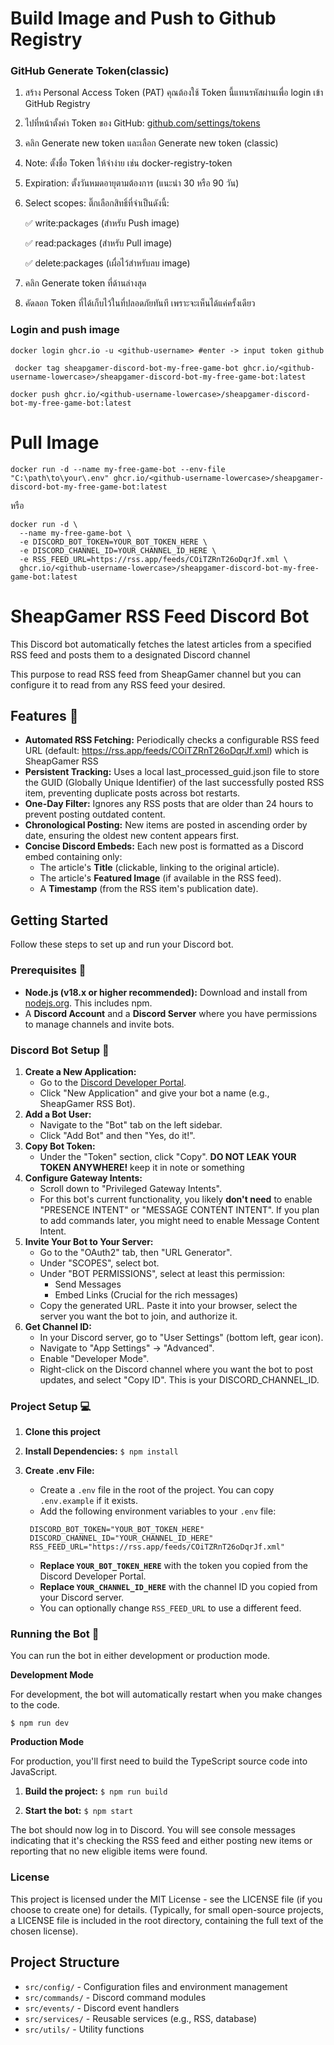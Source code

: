# Build Image and Push to Github Registry
### GitHub Generate Token(classic)
1. สร้าง Personal Access Token (PAT)
คุณต้องใช้ Token นี้แทนรหัสผ่านเพื่อ login เข้า GitHub Registry

1. ไปที่หน้าตั้งค่า Token ของ GitHub: [github.com/settings/tokens](https://github.com/settings/tokens)

1. คลิก Generate new token และเลือก Generate new token (classic)

1. Note: ตั้งชื่อ Token ให้จำง่าย เช่น docker-registry-token

1. Expiration: ตั้งวันหมดอายุตามต้องการ (แนะนำ 30 หรือ 90 วัน)

1. Select scopes: ติ๊กเลือกสิทธิ์ที่จำเป็นดังนี้:

   ✅ write:packages (สำหรับ Push image)

   ✅ read:packages (สำหรับ Pull image)

   ✅ delete:packages (เผื่อไว้สำหรับลบ image)

1. คลิก Generate token ที่ด้านล่างสุด

1. คัดลอก Token ที่ได้เก็บไว้ในที่ปลอดภัยทันที เพราะจะเห็นได้แค่ครั้งเดียว
### Login and push image
```
docker login ghcr.io -u <github-username> #enter -> input token github
```
```
 docker tag sheapgamer-discord-bot-my-free-game-bot ghcr.io/<github-username-lowercase>/sheapgamer-discord-bot-my-free-game-bot:latest
```
```
docker push ghcr.io/<github-username-lowercase>/sheapgamer-discord-bot-my-free-game-bot:latest 
```


# Pull Image
```
docker run -d --name my-free-game-bot --env-file "C:\path\to\your\.env" ghcr.io/<github-username-lowercase>/sheapgamer-discord-bot-my-free-game-bot:latest
```
หรือ
```
docker run -d \
  --name my-free-game-bot \
  -e DISCORD_BOT_TOKEN=YOUR_BOT_TOKEN_HERE \
  -e DISCORD_CHANNEL_ID=YOUR_CHANNEL_ID_HERE \
  -e RSS_FEED_URL=https://rss.app/feeds/COiTZRnT26oDqrJf.xml \
  ghcr.io/<github-username-lowercase>/sheapgamer-discord-bot-my-free-game-bot:latest

```


# **SheapGamer RSS Feed Discord Bot**

This Discord bot automatically fetches the latest articles from a specified RSS feed and posts them to a designated Discord channel

This purpose to read RSS feed from SheapGamer channel but you can configure it
to read from any RSS feed your desired.

## **Features** :rocket:

* **Automated RSS Fetching:** Periodically checks a configurable RSS feed URL (default: https://rss.app/feeds/COiTZRnT26oDqrJf.xml) which is SheapGamer RSS
* **Persistent Tracking:** Uses a local last\_processed\_guid.json file to store the GUID (Globally Unique Identifier) of the last successfully posted RSS item, preventing duplicate posts across bot restarts.  
* **One-Day Filter:** Ignores any RSS posts that are older than 24 hours to prevent posting outdated content.  
* **Chronological Posting:** New items are posted in ascending order by date, ensuring the oldest new content appears first.  
* **Concise Discord Embeds:** Each new post is formatted as a Discord embed containing only:  
  * The article's **Title** (clickable, linking to the original article).  
  * The article's **Featured Image** (if available in the RSS feed).  
  * A **Timestamp** (from the RSS item's publication date).  

## **Getting Started**

Follow these steps to set up and run your Discord bot.

### **Prerequisites** :wrench:

* **Node.js (v18.x or higher recommended):** Download and install from [nodejs.org](https://nodejs.org/). This includes npm.  
* A **Discord Account** and a **Discord Server** where you have permissions to manage channels and invite bots.

### **Discord Bot Setup** 🤖

1. **Create a New Application:**  
   * Go to the [Discord Developer Portal](https://discord.com/developers/applications).  
   * Click "New Application" and give your bot a name (e.g., SheapGamer RSS Bot).  
2. **Add a Bot User:**  
   * Navigate to the "Bot" tab on the left sidebar.  
   * Click "Add Bot" and then "Yes, do it\!".  
3. **Copy Bot Token:**  
   * Under the "Token" section, click "Copy". **DO NOT LEAK YOUR TOKEN ANYWHERE\!** 
   keep it in note or something
4. **Configure Gateway Intents:**  
   * Scroll down to "Privileged Gateway Intents".  
   * For this bot's current functionality, you likely **don't need** to enable "PRESENCE INTENT" or "MESSAGE CONTENT INTENT". If you plan to add commands later, you might need to enable Message Content Intent.  
5. **Invite Your Bot to Your Server:**  
   * Go to the "OAuth2" tab, then "URL Generator".  
   * Under "SCOPES", select bot.  
   * Under "BOT PERMISSIONS", select at least this permission:  
     * Send Messages  
     * Embed Links (Crucial for the rich messages)  
   * Copy the generated URL. Paste it into your browser, select the server you want the bot to join, and authorize it.  
6. **Get Channel ID:**  
   * In your Discord server, go to "User Settings" (bottom left, gear icon).  
   * Navigate to "App Settings" \-\> "Advanced".  
   * Enable "Developer Mode".  
   * Right-click on the Discord channel where you want the bot to post updates, and select "Copy ID". This is your DISCORD\_CHANNEL\_ID.

### **Project Setup** :computer:

1. **Clone this project**

2. **Install Dependencies:**
   `$ npm install`

3. **Create .env File:**
   - Create a `.env` file in the root of the project. You can copy `.env.example` if it exists.
   - Add the following environment variables to your `.env` file:
    ```
     DISCORD_BOT_TOKEN="YOUR_BOT_TOKEN_HERE"
     DISCORD_CHANNEL_ID="YOUR_CHANNEL_ID_HERE"
     RSS_FEED_URL="https://rss.app/feeds/COiTZRnT26oDqrJf.xml"
    ```

    - **Replace `YOUR_BOT_TOKEN_HERE`** with the token you copied from the Discord Developer Portal.
    - **Replace `YOUR_CHANNEL_ID_HERE`** with the channel ID you copied from your Discord server.
    - You can optionally change `RSS_FEED_URL` to use a different feed.

### **Running the Bot** :robot:

You can run the bot in either development or production mode.

**Development Mode**

For development, the bot will automatically restart when you make changes to the code.

`$ npm run dev`

**Production Mode**

For production, you'll first need to build the TypeScript source code into JavaScript.

1.  **Build the project:**
    `$ npm run build`

2.  **Start the bot:**
    `$ npm start`

The bot should now log in to Discord. You will see console messages indicating that it's checking the RSS feed and either posting new items or reporting that no new eligible items were found.

### **License**

This project is licensed under the MIT License - see the LICENSE file (if you choose to create one) for details. (Typically, for small open-source projects, a LICENSE file is included in the root directory, containing the full text of the chosen license).

## Project Structure

- `src/config/` - Configuration files and environment management
- `src/commands/` - Discord command modules
- `src/events/` - Discord event handlers
- `src/services/` - Reusable services (e.g., RSS, database)
- `src/utils/` - Utility functions
